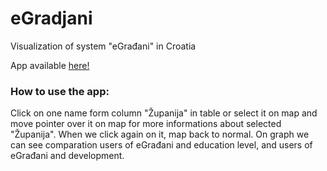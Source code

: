 # eGradjani

Visualization of system "eGrađani" in Croatia

App available [here!](https://vdancevic.github.io/eGradjani/)
                      

### How to use the app:

Click on one name form column "Županija" in table or select it on map and move pointer over it on map for more informations about selected "Županija". When we click again on it, map back to normal. On graph we can see comparation users of eGrađani and education level, and users of eGrađani and development. 
